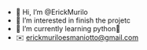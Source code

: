 - 👋 Hi, I’m @ErickMurilo
- 👀 I’m interested in finish the projetc
- 🌱 I’m currently learning python🐍
- ✉️ erickmuriloesmaniotto@gmail.com 


<!---
ErickMurilo/ErickMurilo is a ✨ special ✨ repository because its `README.md` (this file) appears on your GitHub profile.
You can click the Preview link to take a look at your changes.
--->
